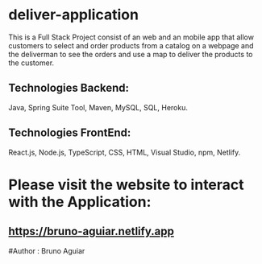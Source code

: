 # deliver-application

This is a Full Stack Project consist of an web and an mobile app that allow customers to select and order products from a catalog on a webpage and the deliverman to see the orders and use a map to deliver the products to the customer.

## Technologies Backend:
Java, Spring Suite Tool, Maven, MySQL, SQL, Heroku.
## Technologies FrontEnd:
React.js, Node.js, TypeScript, CSS, HTML, Visual Studio, npm, Netlify. 





# Please visit the website to interact with the Application: 
## https://bruno-aguiar.netlify.app
#Author : Bruno Aguiar 
